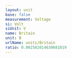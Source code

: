 ```yaml
---
layout: unit
base: false
measurement: Voltage
si: Volt
siUnit: V
name: Britain
unit: B
urlName: units/Britain
ratio: 0.002582014630681819
---
```

